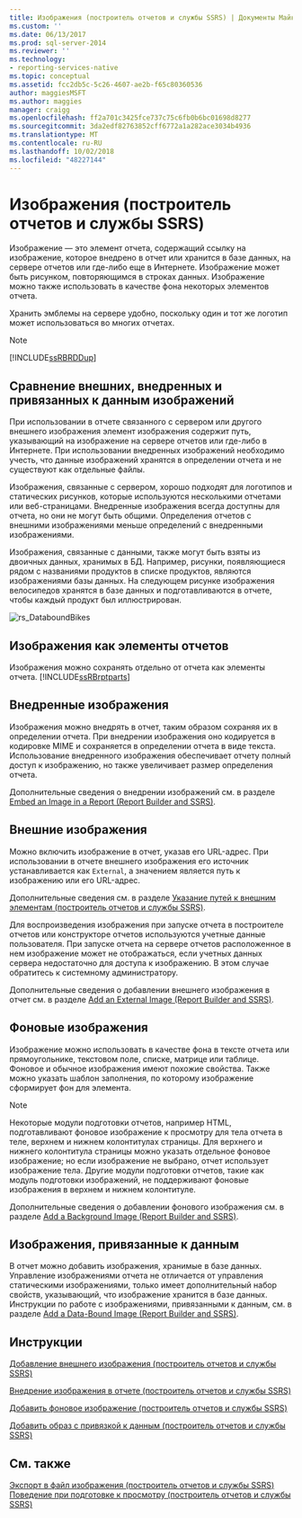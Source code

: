 ```yaml
---
title: Изображения (построитель отчетов и службы SSRS) | Документы Майкрософт
ms.custom: ''
ms.date: 06/13/2017
ms.prod: sql-server-2014
ms.reviewer: ''
ms.technology:
- reporting-services-native
ms.topic: conceptual
ms.assetid: fcc2db5c-5c26-4607-ae2b-f65c80360536
author: maggiesMSFT
ms.author: maggies
manager: craigg
ms.openlocfilehash: ff2a701c3425fce737c75c6fb0b6bc01698d8277
ms.sourcegitcommit: 3da2edf82763852cff6772a1a282ace3034b4936
ms.translationtype: MT
ms.contentlocale: ru-RU
ms.lasthandoff: 10/02/2018
ms.locfileid: "48227144"
---
```

# <a name="images-report-builder-and-ssrs"></a>Изображения (построитель отчетов и службы SSRS)
  Изображение — это элемент отчета, содержащий ссылку на изображение, которое внедрено в отчет или хранится в базе данных, на сервере отчетов или где-либо еще в Интернете. Изображение может быть рисунком, повторяющимся в строках данных. Изображение можно также использовать в качестве фона некоторых элементов отчета.  
  
 Хранить эмблемы на сервере удобно, поскольку один и тот же логотип может использоваться во многих отчетах.  
  
> [!NOTE]  
>  [!INCLUDE[ssRBRDDup](../../includes/ssrbrddup-md.md)]  
  
##  <a name="ComparingImages"></a> Сравнение внешних, внедренных и привязанных к данным изображений  
 При использовании в отчете связанного с сервером или другого внешнего изображения элемент изображения содержит путь, указывающий на изображение на сервере отчетов или где-либо в Интернете. При использовании внедренных изображений необходимо учесть, что данные изображений хранятся в определении отчета и не существуют как отдельные файлы.  
  
 Изображения, связанные с сервером, хорошо подходят для логотипов и статических рисунков, которые используются несколькими отчетами или веб-страницами. Внедренные изображения всегда доступны для отчета, но они не могут быть общими. Определения отчетов с внешними изображениями меньше определений с внедренными изображениями.  
  
 Изображения, связанные с данными, также могут быть взяты из двоичных данных, хранимых в БД. Например, рисунки, появляющиеся рядом с названиями продуктов в списке продуктов, являются изображениями базы данных. На следующем рисунке изображения велосипедов хранятся в базе данных и подготавливаются в отчете, чтобы каждый продукт был иллюстрирован.  
  
 ![rs_DataboundBikes](../media/rs-databoundbikes.gif "rs_DataboundBikes")  
  

  
##  <a name="ImagesReportParts"></a> Изображения как элементы отчетов  
 Изображения можно сохранять отдельно от отчета как элементы отчета. [!INCLUDE[ssRBrptparts](../../includes/ssrbrptparts-md.md)]  
  
 
  
##  <a name="EmbedImages"></a> Внедренные изображения  
 Изображения можно внедрять в отчет, таким образом сохраняя их в определении отчета. При внедрении изображения оно кодируется в кодировке MIME и сохраняется в определении отчета в виде текста. Использование внедренного изображения обеспечивает отчету полный доступ к изображению, но также увеличивает размер определения отчета.  
  
 Дополнительные сведения о внедрении изображений см. в разделе [Embed an Image in a Report &#40;Report Builder and SSRS&#41;](embed-an-image-in-a-report-report-builder-and-ssrs.md).  
  

  
##  <a name="ExternalImages"></a> Внешние изображения  
 Можно включить изображение в отчет, указав его URL-адрес. При использовании в отчете внешнего изображения его источник устанавливается как `External`, а значением является путь к изображению или его URL-адрес.  
  
 Дополнительные сведения см. в разделе [Указание путей к внешним элементам (построитель отчетов и службы SSRS)](specifying-paths-to-external-items-report-builder-and-ssrs.md).  
  
 Для воспроизведения изображения при запуске отчета в построителе отчетов или конструкторе отчетов используются учетные данные пользователя. При запуске отчета на сервере отчетов расположенное в нем изображение может не отображаться, если учетных данных сервера недостаточно для доступа к изображению. В этом случае обратитесь к системному администратору.  
  
 Дополнительные сведения о добавлении внешнего изображения в отчет см. в разделе [Add an External Image &#40;Report Builder and SSRS&#41;](add-an-external-image-report-builder-and-ssrs.md).  
  
 
  
##  <a name="BackgroundImages"></a> Фоновые изображения  
 Изображение можно использовать в качестве фона в тексте отчета или прямоугольнике, текстовом поле, списке, матрице или таблице. Фоновое и обычное изображения имеют похожие свойства. Также можно указать шаблон заполнения, по которому изображение сформирует фон для элемента.  
  
> [!NOTE]  
>  Некоторые модули подготовки отчетов, например HTML, подготавливают фоновое изображение к просмотру для тела отчета в теле, верхнем и нижнем колонтитулах страницы. Для верхнего и нижнего колонтитула страницы можно указать отдельное фоновое изображение; но если изображение не выбрано, отчет использует изображение тела. Другие модули подготовки отчетов, такие как модуль подготовки изображений, не поддерживают фоновые изображения в верхнем и нижнем колонтитуле.  
  
 Дополнительные сведения о добавлении фонового изображения см. в разделе [Add a Background Image &#40;Report Builder and SSRS&#41;](add-a-background-image-report-builder-and-ssrs.md).  
  
 
  
##  <a name="DataboundImages"></a> Изображения, привязанные к данным  
 В отчет можно добавить изображения, хранимые в базе данных. Управление изображениями отчета не отличается от управления статическими изображениями, только имеет дополнительный набор свойств, указывающий, что изображение хранится в базе данных. Инструкции по работе с изображениями, привязанными к данным, см. в разделе [Add a Data-Bound Image &#40;Report Builder and SSRS&#41;](add-a-data-bound-image-report-builder-and-ssrs.md).  
  

  
##  <a name="HowTo"></a> Инструкции  
 [Добавление внешнего изображения &#40;построитель отчетов и службы SSRS&#41;](add-an-external-image-report-builder-and-ssrs.md)  
  
 [Внедрение изображения в отчете &#40;построитель отчетов и службы SSRS&#41;](embed-an-image-in-a-report-report-builder-and-ssrs.md)  
  
 [Добавить фоновое изображение &#40;построитель отчетов и службы SSRS&#41;](add-a-background-image-report-builder-and-ssrs.md)  
  
 [Добавить образ с привязкой к данным &#40;построитель отчетов и службы SSRS&#41;](add-a-data-bound-image-report-builder-and-ssrs.md)  
  
  
  
## <a name="see-also"></a>См. также  
 [Экспорт в файл изображения &#40;построитель отчетов и службы SSRS&#41;](../report-builder/exporting-to-an-image-file-report-builder-and-ssrs.md)   
 [Поведение при подготовке к просмотру (построитель отчетов и службы SSRS)](rendering-behaviors-report-builder-and-ssrs.md)  
  
  
